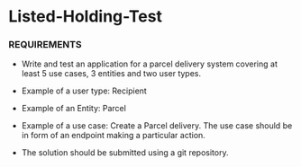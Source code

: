 # Listed-Holding-Test

### REQUIREMENTS

 - Write and test an application <RESTful APIs> for a parcel delivery system covering at least 5 use cases, 3 entities and two user types.


 - Example of a user type: Recipient


 - Example of an Entity: Parcel


 - Example of a use case: Create a Parcel delivery. The use case should be in form of an endpoint making a particular action.


 - The solution should be submitted using a git repository.